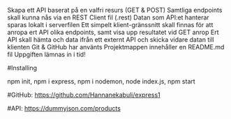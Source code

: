 
Skapa ett API baserat på en valfri resurs (GET & POST) 
Samtliga endpoints skall kunna nås via en REST Client fil (.rest) 
Datan som API:et hanterar sparas lokalt i serverfilen 
Ett simpelt klient-gränssnitt skall finnas för att anropa ert API olika endpoints, samt visa upp resultatet vid GET anrop 
Ert API skall hämta och data ifrån ett externt API och skicka vidare datan till klienten 
Git & GitHub har använts 
Projektmappen innehåller en README.md fil 
Uppgiften lämnas in i tid! 

#Installing

npm init,
npm i express,
npm i nodemon,
node index.js,
npm start



#GitHub: https://github.com/Hannanekabuli/express1

#API: https://dummyjson.com/products 
